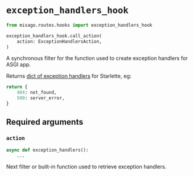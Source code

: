 # `exception_handlers_hook`

```python
from misago.routes.hooks import exception_handlers_hook

exception_handlers_hook.call_action(
    action: ExceptionHandlersAction,
)
```

A synchronous filter for the function used to create exception handlers for ASGI app.

Returns [dict of exception handlers](https://www.starlette.io/exceptions/#errors-and-handled-exceptions) for Starlette, eg:

```python
return {
    404: not_found,
    500: server_error,
}
```


## Required arguments

### `action`

```python
async def exception_handlers():
    ...
```

Next filter or built-in function used to retrieve exception handlers.
